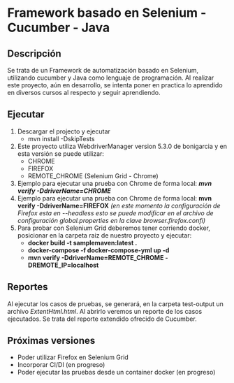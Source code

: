 # Framework basado en Selenium - Cucumber - Java

## Descripción

Se trata de un Framework de automatización basado en Selenium, utilizando cucumber y Java como lenguaje de programación. Al realizar este proyecto, aún en desarrollo, se intenta poner en practica lo aprendido en diversos cursos al respecto y seguir aprendiendo.

## Ejecutar

1.  Descargar el projecto y ejecutar
     * mvn install -DskipTests
2. Este proyecto utiliza WebdriverManager version 5.3.0 de bonigarcia y en esta versión se puede utilizar:
    * CHROME
    * FIREFOX
    * REMOTE_CHROME (Selenium Grid - Chrome)
3. Ejemplo para ejecutar una prueba con Chrome de forma local:
***mvn verify -DdriverName=CHROME***
3. Ejemplo para ejecutar una prueba con Chrome de forma local:
**mvn verify -DdriverName=FIREFOX** *(en este momento la configuración de Firefox esta en --headless esto se puede modificar en el archivo de configuración global.properties en la clave browser.firefox.confi)* 
4. Para probar con Selenium Grid deberemos tener corriendo docker, posicionar en la carpeta raiz de nuestro proyecto y ejecutar: 
    * **docker build -t samplemaven:latest .**
    * **docker-compose -f docker-compose-yml up -d**
    * **mvn verify -DdriverName=REMOTE_CHROME -DREMOTE_IP=localhost**
    
## Reportes

Al ejecutar los casos de pruebas, se generará, en la carpeta test-output un archivo *ExtentHtml.html*. Al abrirlo veremos un reporte de los casos ejecutados. Se trata del reporte extendido ofrecido de Cucumber.

## Próximas versiones
* Poder utilizar Firefox en Selenium Grid
* Incorporar CI/DI (en progreso)
* Poder ejecutar las pruebas desde un container docker (en progreso)
